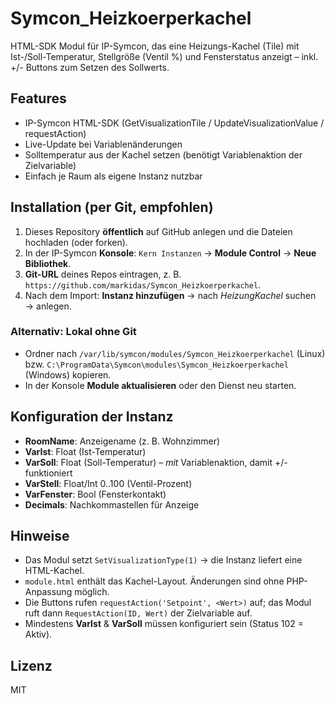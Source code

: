 # Symcon_Heizkoerperkachel

HTML-SDK Modul für IP-Symcon, das eine Heizungs-Kachel (Tile) mit Ist-/Soll-Temperatur,
Stellgröße (Ventil %) und Fensterstatus anzeigt – inkl. +/- Buttons zum Setzen des Sollwerts.

## Features
- IP-Symcon HTML-SDK (GetVisualizationTile / UpdateVisualizationValue / requestAction)
- Live-Update bei Variablenänderungen
- Solltemperatur aus der Kachel setzen (benötigt Variablenaktion der Zielvariable)
- Einfach je Raum als eigene Instanz nutzbar

## Installation (per Git, empfohlen)
1. Dieses Repository **öffentlich** auf GitHub anlegen und die Dateien hochladen (oder forken).
2. In der IP-Symcon **Konsole**: `Kern Instanzen` → **Module Control** → **Neue Bibliothek**.
3. **Git-URL** deines Repos eintragen, z. B. `https://github.com/markidas/Symcon_Heizkoerperkachel`.
4. Nach dem Import: **Instanz hinzufügen** → nach *HeizungKachel* suchen → anlegen.

### Alternativ: Lokal ohne Git
- Ordner nach `/var/lib/symcon/modules/Symcon_Heizkoerperkachel` (Linux) bzw. `C:\ProgramData\Symcon\modules\Symcon_Heizkoerperkachel` (Windows) kopieren.
- In der Konsole **Module aktualisieren** oder den Dienst neu starten.

## Konfiguration der Instanz
- **RoomName**: Anzeigename (z. B. Wohnzimmer)
- **VarIst**: Float (Ist-Temperatur)
- **VarSoll**: Float (Soll-Temperatur) – *mit* Variablenaktion, damit +/- funktioniert
- **VarStell**: Float/Int 0..100 (Ventil-Prozent)
- **VarFenster**: Bool (Fensterkontakt)
- **Decimals**: Nachkommastellen für Anzeige

## Hinweise
- Das Modul setzt `SetVisualizationType(1)` → die Instanz liefert eine HTML-Kachel.
- `module.html` enthält das Kachel-Layout. Änderungen sind ohne PHP-Anpassung möglich.
- Die Buttons rufen `requestAction('Setpoint', <Wert>)` auf; das Modul ruft dann `RequestAction(ID, Wert)` der Zielvariable auf.
- Mindestens **VarIst** & **VarSoll** müssen konfiguriert sein (Status 102 = Aktiv).

## Lizenz
MIT

